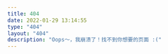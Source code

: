```yaml
---
title: 404
date: 2022-01-29 13:14:55
type: "404"
layout: "404"
description: "Oops～，我崩溃了！找不到你想要的页面 :("
---
```


